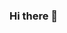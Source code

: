 ### Hi there 👋

<!--
**yuguochencuc/yuguochencuc** is a ✨ _special_ ✨ repository because its `README.md` (this file) appears on your GitHub profile.

Here are some ideas to get you started:
 Hi, I'm Guochen Yu (余果宸) 
- 📕 Research interests: Speech Processing (including Speech Enhancment and Audio Packet Loss Concealment)
- 📫 How to concact me: yuguochen@cuc.edu.cn
- 🔭 I’m currently working on Communication University of China and Institute of Acoustics, Chinese Academy of Sciences

<table id="tbl" border=1 width="80%" rules=none frame=void>
<td><img src="https://github-readme-stats.vercel.app/api?username=yuguochencuc&show_icons=true&hide=issues&theme=dark&hide_title=false" ></td>
<td><img src="https://github-readme-stats.vercel.app/api/top-langs/?username=yuguochencuc&layout=compact&theme=dark&hide_title=false" ></td>
</table>

Visitor count from 03-01-2022 to the present: ![Visitor Count](https://profile-counter.glitch.me/yuguochencuc/count.svg)

<!--
- 🔭 I’m currently working on ...
- 🌱 I’m currently learning ...
- 👯 I’m looking to collaborate on ...
- 🤔 I’m looking for help with ...
- 💬 Ask me about ...
- 📫 How to reach me: ...
- 😄 Pronouns: ...
- ⚡ Fun fact: ... 
-->
